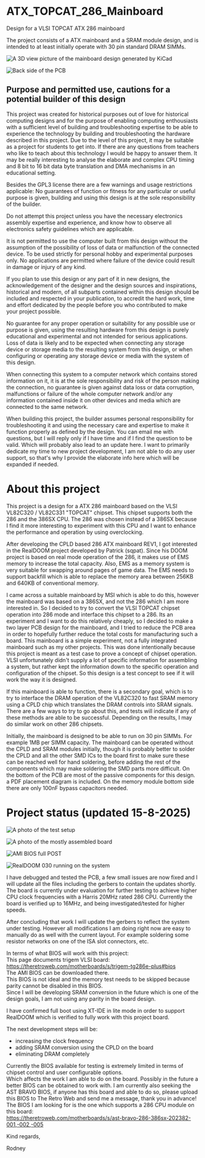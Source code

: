 # ATX_TOPCAT_286_Mainboard
Design for a VLSI TOPCAT ATX 286 mainboard  

The project consists of a ATX mainboard and a SRAM module design, and is intended to at least initially operate with 30 pin standard DRAM SIMMs.  

![A 3D view picture of the mainboard design generated by KiCad](TOPCAT_REV1_Completed_FRONT.png)  

![Back side of the PCB](TOPCAT_REV1_Completed_BACK.png)  



## Purpose and permitted use, cautions for a potential builder of this design  

This project was created for historical purposes out of love for historical computing designs and for the purpose of enabling computing enthousiasts with a sufficient level of building and troubleshooting expertise to be able to experience the technology by building and troubleshooting the hardware described in this project. Due to the level of this project, it may be suitable as a project for students to get into. If there are any questions from teachers who like to teach about this technology I would be happy to answer them. It may be really interesting to analyse the elaborate and complex CPU timing and 8 bit to 16 bit data byte translation and DMA mechanisms in an educational setting.

Besides the GPL3 license there are a few warnings and usage restrictions applicable:
No guarantees of function or fitness for any particular or useful purpose is given, building and using this design is at the sole responsibility of the builder.

Do not attempt this project unless you have the necessary electronics assembly expertise and experience, and know how to observe all electronics safety guidelines which are applicable.

It is not permitted to use the computer built from this design without the assumption of the possibility of loss of data or malfunction of the connected device. To be used strictly for personal hobby and experimental purposes only. No applications are permitted where failure of the device could result in damage or injury of any kind.

If you plan to use this design or any part of it in new designs, the acknowledgement of the designer and the design sources and inspirations, historical and modern, of all subparts contained within this design should be included and respected in your publication, to accredit the hard work, time and effort dedicated by the people before you who contributed to make your project possible.

No guarantee for any proper operation or suitability for any possible use or purpose is given, using the resulting hardware from this design is purely educational and experimental and not intended for serious applications. Loss of data is likely and to be expected when connecting any storage device or storage media to the resulting system from this design, or when configuring or operating any storage device or media with the system of this design.

When connecting this system to a computer network which contains stored information on it, it is at the sole responsibility and risk of the person making the connection, no guarantee is given against data loss or data corruption, malfunctions or failure of the whole computer network and/or any information contained inside it on other devices and media which are connected to the same network.

When building this project, the builder assumes personal responsibility for troubleshooting it and using the necessary care and expertise to make it function properly as defined by the design. You can email me with questions, but I will reply only if I have time and if I find the question to be valid. Which will probably also lead to an update here. I want to primarily dedicate my time to new project development, I am not able to do any user support, so that's why I provide the elaborate info here which will be expanded if needed.

# About this project
This project is a design for a ATX 286 mainboard based on the VLSI VL82C320 / VL82C331 "TOPCAT" chipset.
This chipset supports both the 286 and the 386SX CPU.
The 286 was chosen instead of a 386SX because I find it more interesting to experiment with this CPU and I want to enhance the performance and operation by using overclocking.

After developing the CPLD based 286 ATX mainboard REV1, I got interested in the RealDOOM project developed by Patrick (sqpat).
Since his DOOM project is based on real mode operation of the 286, it makes use of EMS memory to increase the total capacity.
Also, EMS as a memory system is very suitable for swapping around pages of game data.
The EMS needs to support backfill which is able to replace the memory area between 256KB and 640KB of conventional memory.

I came across a suitable mainboard by MSI which is able to do this, however the mainboard was based on a 386SX, and not the 286 which I am more interested in.
So I decided to try to convert the VLSI TOPCAT chipset operation into 286 mode and interface this chipset to a 286.
Its an experiment and I want to do this relatively cheaply, so I decided to make a two layer PCB design for the mainboard, and I tried to reduce the PCB area in order to hopefully further reduce the total costs for manufacturing such a board.
This mainboard is a simple experiment, not a fully integrated mainboard such as my other projects. This was done intentionally because this project is meant as a test case to prove a concept of chipset operation. VLSI unfortunately didn't supply a lot of specific information for assembling a system, but rather kept the information down to the specific operation and configuration of the chipset.  So this design is a test concept to see if it will work the way it is designed.

If this mainboard is able to function, there is a secondary goal, which is to try to interface the DRAM operation of the VL82C320 to fast SRAM memory using a CPLD chip which translates the DRAM controls into SRAM signals. There are a few ways to try to go about this, and tests will indicate if any of these methods are able to be successful. Depending on the results, I may do similar work on other 286 chipsets.

Initially, the mainboard is designed to be able to run on 30 pin SIMMs. For example 1MB per SIMM capacity.
The mainboard can be operated without the CPLD and SRAM modules initially, though it is probably better to solder the CPLD and all the other SMD ICs to the board first to make sure these can be reached well for hand soldering, before adding the rest of the components which may make soldering the SMD parts more difficult.
On the bottom of the PCB are most of the passive components for this design. a PDF placement diagram is included.
On the memory module bottom side there are only 100nF bypass capacitors needed.

# Project status (updated 15-8-2025)  

![A photo of the test setup](Img_6319s.jpg)  

![A photo of the mostly assembled board](Img_6325s.jpg)  

![AMI BIOS full POST](Img_6312s.jpg)  

![RealDOOM 030 running on the system](Img_6325s.jpg)  


I have debugged and tested the PCB, a few small issues are now fixed and I will update all the files including the gerbers to contain the updates shortly.
The board is currently under evaluation for further testing to achieve higher CPU clock frequencies with a Harris 20MHz rated 286 CPU.
Currently the board is verified up to 16MHz, and being investigated/tested for higher speeds.  

After concluding that work I will update the gerbers to reflect the system under testing.
However all modifications I am doing right now are easy to manually do as well with the current layout.
For example soldering some resistor networks on one of the ISA slot connectors, etc.  

In terms of what BIOS will work with this project:  
This page documents trigem VLSI board:  
https://theretroweb.com/motherboards/s/trigem-tg286e-plus#bios  
The AMI BIOS can be downloaded there.  
This BIOS is not ideal and the memory test needs to be skipped because parity cannot be disabled in this BIOS.  
Since I will be developing SRAM conversion in the future which is one of the design goals, I am not using any parity in the board design.  

I have confirmed full boot using XT-IDE in lite mode in order to support RealDOOM which is verified to fully work with this project board.  

The next development steps will be:  
- increasing the clock frequency
- adding SRAM conversion using the CPLD on the board
- eliminating DRAM completely

Currently the BIOS available for testing is extremely limited in terms of chipset control and user configurable options.  
Which affects the work I am able to do on the board.
Possibly in the future a better BIOS can be obtained to work with.
I am currently also seeking the AST BRAVO BIOS, if anyone has this board and able to do so, please upload this BIOS to The Retro Web and send me a message, thank you in advance!  
The BIOS I am looking for is the one which supports a 286 CPU module on this board:  
https://theretroweb.com/motherboards/s/ast-bravo-286-386sx-202382-001,-002,-005  

Kind regards,

Rodney
